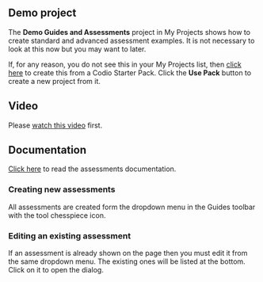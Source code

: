 ## Demo project
The **Demo Guides and Assessments** project in My Projects shows how to create standard and advanced assessment examples. It is not necessary to look at this now but you may want to later.

If, for any reason, you do not see this in your My Projects list, then [click here](https://codio.com/home/starter-packs/cc68d38b-b0ea-4825-9814-46a3594c2b11/) to create this from a Codio Starter Pack. Click the **Use Pack** button to create a new project from it.

## Video
Please [watch this video](https://vimeo.com/200593173) first.

## Documentation
[Click here](https://docs.codio.com/courses/assessments/) to read the assessments documentation.

### Creating new assessments
All assessments are created form the dropdown menu in the Guides toolbar with the tool chesspiece icon.

### Editing an existing assessment
If an assessment is already shown on the page then you must edit it from the same dropdown menu. The existing ones will be listed at the bottom. Click on it to open the dialog.

